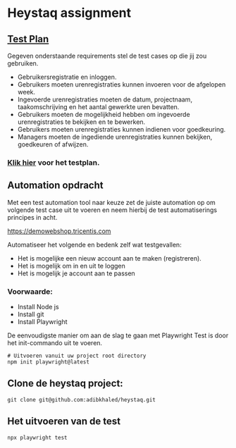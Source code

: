 # Heystaq assignment

## [Test Plan](https://github.com/adibkhaled/heystaq/blob/main/Test_plan/test_cases.md)

Gegeven onderstaande requirements stel de test cases op die jij zou gebruiken.
* Gebruikersregistratie en inloggen.
* Gebruikers moeten urenregistraties kunnen invoeren voor de afgelopen week.
* Ingevoerde urenregistraties moeten de datum, projectnaam, taakomschrijving en het aantal gewerkte uren bevatten.
* Gebruikers moeten de mogelijkheid hebben om ingevoerde urenregistraties te bekijken en te bewerken.
* Gebruikers moeten urenregistraties kunnen indienen voor goedkeuring.
* Managers moeten de ingediende urenregistraties kunnen bekijken, goedkeuren of afwijzen.

### [Klik hier](https://github.com/adibkhaled/heystaq/blob/main/Test_plan/test_cases.md) voor het testplan. 


## Automation opdracht

Met een test automation tool naar keuze zet de juiste automation op om volgende test case uit te voeren en neem hierbij de test automatiserings principes in acht.

https://demowebshop.tricentis.com

Automatiseer het volgende en bedenk zelf wat testgevallen:

* Het is mogelijke een nieuw account aan te maken (registreren).
* Het is mogelijk om in en uit te loggen
* Het is mogelijk je account aan te passen

### Voorwaarde:

* Install Node js
* Install git
* Install Playwright

De eenvoudigste manier om aan de slag te gaan met Playwright Test is door het init-commando uit te voeren.

```Shell
# Uitvoeren vanuit uw project root directory
npm init playwright@latest
```

## Clone de heystaq project:

```Shell
git clone git@github.com:adibkhaled/heystaq.git
```

## Het uitvoeren van de test

```Shell
npx playwright test
```
